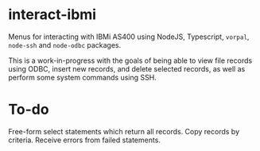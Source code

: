 # interact-ibmi
 Menus for interacting with IBMi AS400 using NodeJS, Typescript, `vorpal`, `node-ssh` and `node-odbc` packages.

 This is a work-in-progress with the goals of being able to view file records using ODBC, insert new records, and delete selected records, as well as perform some system commands using SSH.
 
# To-do
 Free-form select statements which return all records.
 Copy records by criteria.
 Receive errors from failed statements.

